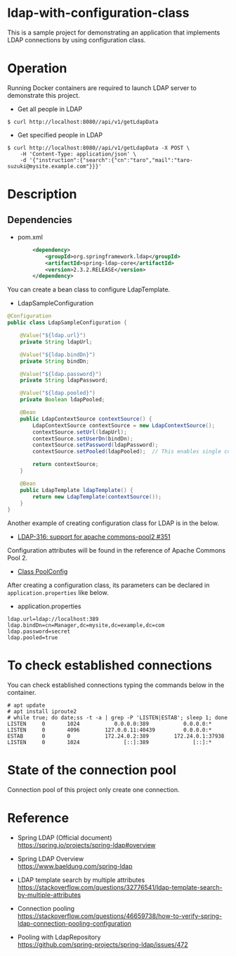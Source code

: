 # ldap-with-configuration-class
This is a sample project for demonstrating an application that implements LDAP connections by using configuration class.

# Operation
Running Docker containers are required to launch LDAP server to demonstrate this project.

* Get all people in LDAP
```console
$ curl http://localhost:8080//api/v1/getLdapData
```

* Get specified people in LDAP
```console
$ curl http://localhost:8080//api/v1/getLdapData -X POST \
    -H 'Content-Type: application/json' \
    -d '{"instruction":{"search":{"cn":"taro","mail":"taro-suzuki@mysite.example.com"}}}'
```

# Description
## Dependencies

* pom.xml
```xml
        <dependency>
            <groupId>org.springframework.ldap</groupId>
            <artifactId>spring-ldap-core</artifactId>
            <version>2.3.2.RELEASE</version>
        </dependency>
```

You can create a bean class to configure LdapTemplate.

* LdapSampleConfiguration
```java
@Configuration
public class LdapSampleConfiguration {

    @Value("${ldap.url}")
    private String ldapUrl;

    @Value("${ldap.bindDn}")
    private String bindDn;

    @Value("${ldap.password}")
    private String ldapPassword;

    @Value("${ldap.pooled}")
    private Boolean ldapPooled;

    @Bean
    public LdapContextSource contextSource() {
        LdapContextSource contextSource = new LdapContextSource();
        contextSource.setUrl(ldapUrl);
        contextSource.setUserDn(bindDn);
        contextSource.setPassword(ldapPassword);
        contextSource.setPooled(ldapPooled);  // This enables single connection pooling

        return contextSource;
    }

    @Bean
    public LdapTemplate ldapTemplate() {
        return new LdapTemplate(contextSource());
    }
}
```

Another example of creating configuration class for LDAP is in the below.
* [LDAP-316: support for apache commons-pool2 #351](https://github.com/spring-projects/spring-ldap/issues/351#issuecomment-586551591)

Configuration attributes will be found in the reference of Apache Commons Pool 2.
* [Class PoolConfig](https://docs.spring.io/spring-ldap/docs/current/apidocs/org/springframework/ldap/pool2/factory/PoolConfig.html)

After creating a configuration class, its parameters can be declared in `application.properties` like below.

* application.properties
```properties
ldap.url=ldap://localhost:389
ldap.bindDn=cn=Manager,dc=mysite,dc=example,dc=com
ldap.password=secret
ldap.pooled=true
```

# To check established connections
You can check established connections typing the commands below in the container.
```console
# apt update
# apt install iproute2
# while true; do date;ss -t -a | grep -P 'LISTEN|ESTAB'; sleep 1; done
LISTEN     0       1024           0.0.0.0:389           0.0.0.0:*
LISTEN     0       4096        127.0.0.11:40439         0.0.0.0:*
ESTAB      0       0           172.24.0.2:389        172.24.0.1:37938
LISTEN     0       1024              [::]:389              [::]:*
```

# State of the connection pool
Connection pool of this project only create one connection.

# Reference
* Spring LDAP (Official document)  
https://spring.io/projects/spring-ldap#overview  

* Spring LDAP Overview  
https://www.baeldung.com/spring-ldap  

* LDAP template search by multiple attributes  
https://stackoverflow.com/questions/32776541/ldap-template-search-by-multiple-attributes  

* Connection pooling  
https://stackoverflow.com/questions/46659738/how-to-verify-spring-ldap-connection-pooling-configuration  

* Pooling with LdapRepository  
https://github.com/spring-projects/spring-ldap/issues/472
